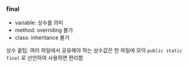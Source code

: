### final

- variable: 상수를 의미
- method: overriding 불가
- class: inheritance 불가

상수 꿀팁: 여러 파일에서 공유해야 하는 상수값은 한 파일에 모아 `public static final` 로 선언하여 사용하면 편리함
